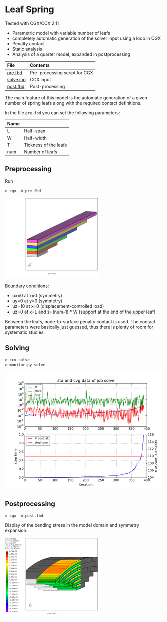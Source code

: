 # Leaf Spring
Tested with CGX/CCX 2.11

+ Parametric model with variable number of leafs
+ completely automatic generation of the solver input using a loop in CGX
+ Penalty contact
+ Static analysis
+ Analysis of a quarter model, expanded in postprocessing

| File                   | Contents                                      |
| :-------------         | :-------------                                |
| [pre.fbd](pre.fbd)     | Pre-processing script for CGX                 |
| [solve.inp](solve.inp) | CCX input                                     |
| [post.fbd](post.fbd)   | Post-processing                               |

The main feature of this model is the automatic generation of a given number of
spring leafs along with the required contact definitions.

In the file `pre.fbd` you can set the following parameters:

| Name                   |                                       |
| :-------------         | :-------------                                |
| L    | Half-span                |
| W    | Half-width                                   |
| T    | Tickness of the leafs                        |
| num  | Number of leafs |

## Preprocessing

Run
```
> cgx -b pre.fbd
```
<img src="Refs/geo.png" width="300">

Boundary conditions:
* ux=0 at x=0 (symmetry)
* uy=0 at y=0 (symmetry)
* uz=10 at x=0 (displacement-controlled load)
* uz=0 at x=L and z=(num-1) * W (support at the end of the upper leaf)

Between the leafs, node-to-surface penalty contact is used. The contact parameters
were basically just guessed, thus there is plenty of room for systematic studies.

## Solving

```
> ccx solve
> monitor.py solve
```
<img src="solve.png">

## Postprocessing

```
> cgx -b post.fbd
```
Display of the bending stress in the model domain and symmetry expansion.

<img src="Refs/Sxx.png" width="300">
